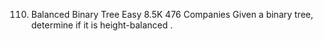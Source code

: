 ﻿110. Balanced Binary Tree
     Easy
     8.5K
     476
     Companies
     Given a binary tree, determine if it is
     height-balanced
     .